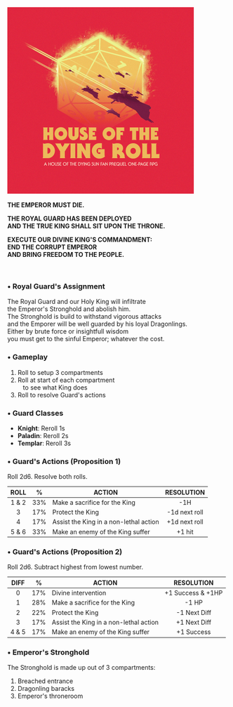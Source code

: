 <img src="https://raw.githubusercontent.com/roelosaurus/house-of-the-dying-roll/master/cover.jpg" width="425">

**THE EMPEROR MUST DIE.**  
  
**THE ROYAL GUARD HAS BEEN DEPLOYED**  
**AND THE TRUE KING SHALL SIT UPON THE THRONE.**  
  
**EXECUTE OUR DIVINE KING'S COMMANDMENT:**  
**END THE CORRUPT EMPEROR**  
**AND BRING FREEDOM TO THE PEOPLE.**  



<br/>



### • Royal Guard's Assignment

The Royal Guard and our Holy King will infiltrate  
the Emperor's Stronghold and abolish him.  
The Stronghold is build to withstand vigorous attacks  
and the Emporer will be well guarded by his loyal Dragonlings.  
Either by brute force or insightfull wisdom  
you must get to the sinful Emperor; whatever the cost.  



### • Gameplay

1. Roll to setup 3 compartments  
2. Roll at start of each compartment  
&nbsp;&nbsp; to see what King does
3. Roll to resolve Guard's actions




### • Guard Classes

- **Knight**: Reroll 1s  
- **Paladin**: Reroll 2s  
- **Templar**: Reroll 3s  



### • Guard's Actions (Proposition 1)

Roll 2d6. Resolve both rolls.

 ROLL |   %   |                 ACTION                 |   RESOLUTION
:---: | :---: | -------------------------------------- | :------------:
1 & 2 |  33%  | Make a sacrifice for the King          | -1H
  3   |  17%  | Protect the King                       | -1d next roll
  4   |  17%  | Assist the King in a non-lethal action | +1d next roll
5 & 6 |  33%  | Make an enemy of the King suffer       | +1 hit



### • Guard's Actions (Proposition 2)

Roll 2d6. Subtract highest from lowest number.

 DIFF |   %   |                  ACTION                |    RESOLUTION
:---: | :---: | -------------------------------------- | :----------------:
  0   |  17%  | Divine intervention                    | +1 Success & +1HP
  1   |  28%  | Make a sacrifice for the King          | -1 HP
  2   |  22%  | Protect the King                       | -1 Next Diff
  3   |  17%  | Assist the King in a non-lethal action | +1 Next Diff
4 & 5 |  17%  | Make an enemy of the King suffer       | +1 Success



### • Emperor's Stronghold
 
The Stronghold is made up out of 3 compartments:  
1. Breached entrance  
2. Dragonling baracks  
3. Emperor's throneroom
